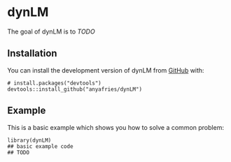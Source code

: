 
<!-- README.md is generated from README.Rmd. Please edit that file -->

# dynLM

<!-- badges: start -->
<!-- badges: end -->

The goal of dynLM is to *TODO*

## Installation

You can install the development version of dynLM from
[GitHub](https://github.com/) with:

    # install.packages("devtools")
    devtools::install_github("anyafries/dynLM")

## Example

This is a basic example which shows you how to solve a common problem:

    library(dynLM)
    ## basic example code
    ## TODO
